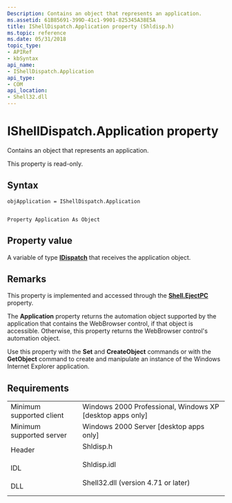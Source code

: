 ```yaml
---
Description: Contains an object that represents an application.
ms.assetid: 61B85691-399D-41c1-9901-825345A38E5A
title: IShellDispatch.Application property (Shldisp.h)
ms.topic: reference
ms.date: 05/31/2018
topic_type: 
- APIRef
- kbSyntax
api_name: 
- IShellDispatch.Application
api_type: 
- COM
api_location: 
- Shell32.dll
---
```


# IShellDispatch.Application property

Contains an object that represents an application.

This property is read-only.

## Syntax


```JScript
objApplication = IShellDispatch.Application
```


```VB

Property Application As Object
```





## Property value

A variable of type [**IDispatch**](https://msdn.microsoft.com/library/ms221608(v=VS.71).aspx) that receives the application object.

## Remarks

This property is implemented and accessed through the [**Shell.EjectPC**](shell-ejectpc.md) property.

The **Application** property returns the automation object supported by the application that contains the WebBrowser control, if that object is accessible. Otherwise, this property returns the WebBrowser control's automation object.

Use this property with the **Set** and **CreateObject** commands or with the **GetObject** command to create and manipulate an instance of the Windows Internet Explorer application.

## Requirements



|                                     |                                                                                                                |
|-------------------------------------|----------------------------------------------------------------------------------------------------------------|
| Minimum supported client<br/> | Windows 2000 Professional, Windows XP \[desktop apps only\]<br/>                                         |
| Minimum supported server<br/> | Windows 2000 Server \[desktop apps only\]<br/>                                                           |
| Header<br/>                   | <dl> <dt>Shldisp.h</dt> </dl>                           |
| IDL<br/>                      | <dl> <dt>Shldisp.idl</dt> </dl>                         |
| DLL<br/>                      | <dl> <dt>Shell32.dll (version 4.71 or later)</dt> </dl> |



 

 




